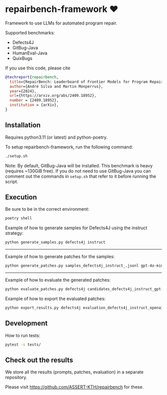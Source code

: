 # repairbench-framework ❤️

Framework to use LLMs for automated program repair.

Supported benchmarks: 
  * Defects4J
  * GitBug-Java
  * HumanEval-Java
  * QuixBugs

If you use this code, please cite

```bibtex
@techreport{repairbench,
  title={RepairBench: Leaderboard of Frontier Models for Program Repair}, 
  author={André Silva and Martin Monperrus},
  year={2024},
  url={https://arxiv.org/abs/2409.18952}, 
  number = {2409.18952},
  institution = {arXiv},
}
```
  
## Installation

Requires python3.11 (or latest) and python-poetry.

To setup repairbench-framework, run the following command:
```bash
./setup.sh
```
Note: By default, GitBug-Java will be installed. This benchmark is heavy (requires ~130GiB free). If you do not need to use GitBug-Java you can comment out the commands in `setup.sh` that refer to it before running the script.

## Execution

Be sure to be in the correct environment:
```bash
poetry shell
```

Example of how to generate samples for Defects4J using the instruct strategy:
```bash
python generate_samples.py defects4j instruct
```
---

Example of how to generate patches for the samples:
```bash
python generate_patches.py samples_defects4j_instruct_.jsonl gpt-4o-mini --n_workers 1 --num_return_sequences 10 --temperature 1.0
```
---

Example of how to evaluate the generated patches:
```bash
python evaluate_patches.py defects4j candidates_defects4j_instruct_gpt-4o-mini.jsonl.gz --strategy openai
```

Example of how to export the evaluated patches:
```bash
python export_results.py defects4j evaluation_defects4j_instruct_openai.jsonl --model_name gpt-4o-mini
```


## Development

How to run tests:
```bash
pytest -s tests/
```

## Check out the results

We store all the results (prompts, patches, evaluation) in a separate repository.

Please visit https://github.com/ASSERT-KTH/repairbench for these.
